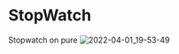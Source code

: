 # StopWatch
Stopwatch on pure
![2022-04-01_19-53-49](https://user-images.githubusercontent.com/77203734/161288887-491af2e9-1557-4074-aae5-b4fb3ff72c25.png)
